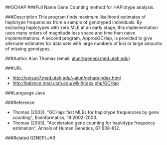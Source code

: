 ##GCHAP
###Full Name
Gene Counting method for HAPlotype analysis.

###Description
This program finds maximum likelihood estimates of haplotype frequencies from a sample of genotyped individuals. By excluding haplotypes with zero MLE at an early stage, this implementation uses many orders of magnitude less space and time than naive implementations. A second program, ApproxGCHap, is provided to give alternate estimates for data sets with large numbers of loci or large amounts of missing genotypes.

###Author
Alun Thomas (email: alun@genepi.med.utah.edu)

###URL
* http://episun7.med.utah.edu/~alun/gchap/index.html
* http://balance.med.utah.edu/wiki/index.php/GCHap

###Language
Java

###Reference
* Thomas (2003), "GCHap: fast MLEs for haplotype frequencies by gene counting", Bioinformatics, 19:2002-2003.
* Thomas (2003), "Accelerated gene counting for haplotype frequency estimation", Annals of Human Genetics, 67:608-612.

###Related
GENEPI.JAR


